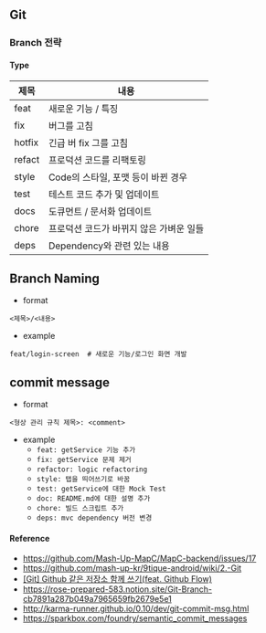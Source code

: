 ## Git

### Branch 전략


#### Type

| 제목   | 내용                               |
| ------ | ---------------------------------- |
| feat   | 새로운 기능 / 특징                 |
| fix    | 버그를 고침                        |
| hotfix    | 긴급 버 fix    그를 고침                |
| refact | 프로덕션 코드를 리팩토링           |
| style  | Code의 스타일, 포맷 등이 바뀐 경우 |
| test   | 테스트 코드 추가 및 업데이트       |
| docs   | 도큐먼트 / 문서화 업데이트         |
|chore| 프로덕션 코드가 바뀌지 않은 가벼운 일들|
| deps   | Dependency와 관련 있는 내용        |



## Branch Naming

- format

```
<제목>/<내용>
```

- example

```
feat/login-screen  # 새로운 기능/로그인 화면 개발 
```

## commit message

- format

```
<형상 관리 규칙 제목>: <comment>
```

- example
	- `feat: getService 기능 추가`
	- `fix: getService 문제 제거`
	- `refactor: logic refactoring`
	- `style: 탭을 띄어쓰기로 바꿈`
	- `test: getService에 대한 Mock Test`
	- `doc: README.md에 대한 설명 추가`
	- `chore: 빌드 스크립트 추가`
	- `deps: mvc dependency 버전 변경`





#### Reference

- https://github.com/Mash-Up-MapC/MapC-backend/issues/17
- https://github.com/mash-up-kr/9tique-android/wiki/2.-Git
- [[Git] Github 같은 저장소 함께 쓰기(feat. Github Flow)](https://fomaios.tistory.com/entry/Git-Github-%EA%B0%99%EC%9D%80-%EC%A0%80%EC%9E%A5%EC%86%8C-%ED%95%A8%EA%BB%98-%EC%93%B0%EA%B8%B0feat%ED%98%91%EC%97%85%ED%95%98%EA%B8%B0)
- https://rose-prepared-583.notion.site/Git-Branch-cb7891a287b049a7965659fb2679e5e1
- http://karma-runner.github.io/0.10/dev/git-commit-msg.html
- https://sparkbox.com/foundry/semantic_commit_messages
